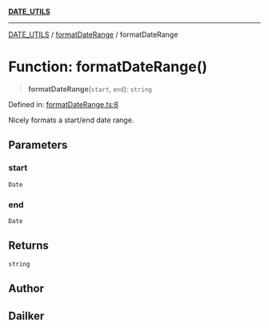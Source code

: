 [**DATE_UTILS**](../../README.md)

***

[DATE_UTILS](../../README.md) / [formatDateRange](../README.md) / formatDateRange

# Function: formatDateRange()

> **formatDateRange**(`start`, `end`): `string`

Defined in: [formatDateRange.ts:8](https://github.com/dailker/everyutil/blob/f26e87c168ee8f020523b40693c98a91bd1abdcf/src/date/formatDateRange.ts#L8)

Nicely formats a start/end date range.

## Parameters

### start

`Date`

### end

`Date`

## Returns

`string`

## Author

## Dailker
